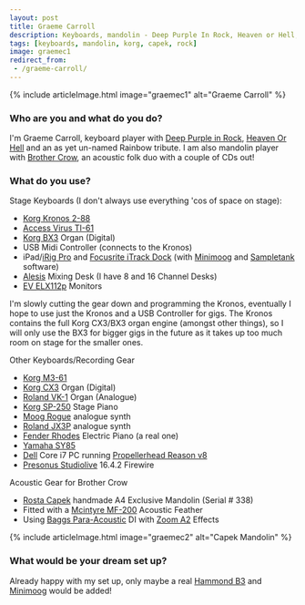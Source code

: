 ```yaml
---
layout: post
title: Graeme Carroll
description: Keyboards, mandolin - Deep Purple In Rock, Heaven or Hell, Brother Crow
tags: [keyboards, mandolin, korg, capek, rock]
image: graemec1
redirect_from:
 - /graeme-carroll/
---
```


{% include articleImage.html image="graemec1" alt="Graeme Carroll" %}

### Who are you and what do you do?

I'm Graeme Carroll, keyboard player with [Deep Purple in Rock](http://www.deeppurpleinrock.co.uk/), [Heaven Or Hell](https://www.facebook.com/Heavenorhellband/) and an as yet un-named Rainbow tribute. I am also mandolin player with [Brother Crow](http://www.brothercrow.co.uk/), an acoustic folk duo with a couple of CDs out!

### What do you use?

Stage Keyboards (I don't always use everything 'cos of space on stage):

* [Korg Kronos 2-88](http://www.andertons.co.uk/synths-amp-workstations/pid36610/cid619/korg-kronos-2-88-key-synthesizer-38-workstation.asp)
* [Access Virus TI-61](http://www.virus.info/virusti/overview)
* [Korg BX3](http://www.musiciansfriend.com/keyboards-midi/korg-bx3-dual-manual-organ) Organ (Digital)
* USB Midi Controller (connects to the Kronos)
* iPad/[iRig Pro](http://www.ikmultimedia.com/products/irigpro/) and [Focusrite iTrack Dock](http://us.focusrite.com/ios-audio-interfaces/itrack-dock) (with [Minimoog](http://www.arturia.com/products/ipad-synths/imini) and [Sampletank](http://www.ikmultimedia.com/products/cat-view.php?C=family-sampletank) software)
* [Alesis](http://www.alesis.com/en/index.php) Mixing Desk (I have 8 and 16 Channel Desks)
* [EV ELX112p](http://www.electrovoice.com/product.php?id=1066) Monitors

I'm slowly cutting the gear down and programming the Kronos, eventually I hope to use just the Kronos and a USB Controller for gigs. The Kronos contains the full Korg CX3/BX3 organ engine (amongst other things), so I will only use the BX3 for bigger gigs in the future as it takes up too much room on stage for the smaller ones.

Other Keyboards/Recording Gear

* [Korg M3-61](http://www.musiciansfriend.com/keyboards-midi/korg-m3-61-key-music-workstation-keyboard)
* [Korg CX3](http://www.soundonsound.com/sos/jan01/articles/korgcx3.asp) Organ (Digital)
* [Roland VK-1](http://www.sonicstate.com/synth/roland_vk-1/) Organ (Analogue)
* [Korg SP-250](http://www.musiciansfriend.com/keyboards-midi/korg-sp-250-88-key-portable-digital-piano) Stage Piano
* [Moog Rogue](http://www.vintagesynth.com/moog/rogue.php) analogue synth
* [Roland JX3P](http://www.vintagesynth.com/roland/jx3p.php) analogue synth
* [Fender Rhodes](https://en.wikipedia.org/wiki/Rhodes_piano) Electric Piano (a real one)
* [Yamaha SY85](http://www.vintagesynth.com/yamaha/sy85.php)
* [Dell](http://www.dell.co.uk/) Core i7 PC running [Propellerhead Reason v8](https://www.propellerheads.se/reason)
* [Presonus Studiolive](https://www.presonus.com/products/StudioLive-24.4.2) 16.4.2 Firewire

Acoustic Gear for Brother Crow

* [Rosta Capek](http://www.capekinstruments.com/index.php?lang=en) handmade A4 Exclusive Mandolin (Serial # 338)
* Fitted with a [Mcintyre MF-200](http://www.acousticon.com/mcintyre.htm) Acoustic Feather
* Using [Baggs Para-Acoustic](http://www.lrbaggs.com/preamps/para-di-acoustic-preamp) DI with [Zoom A2](http://www.musiciansfriend.com/amplifiers-effects/zoom-a2-acoustic-guitar-multi-effects-pedal) Effects

{% include articleImage.html image="graemec2" alt="Capek Mandolin" %}

### What would be your dream set up?

Already happy with my set up, only maybe a real [Hammond B3](http://theatreorgans.com/grounds/docs/history.html) and [Minimoog](https://en.wikipedia.org/wiki/Minimoog) would be added!
